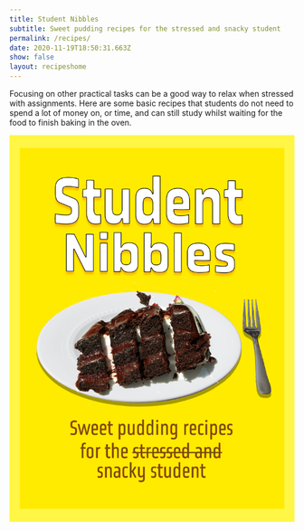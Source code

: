```yaml
---
title: Student Nibbles
subtitle: Sweet pudding recipes for the stressed and snacky student
permalink: /recipes/
date: 2020-11-19T18:50:31.663Z
show: false
layout: recipeshome
---
```

Focusing on other practical tasks can be a good way to relax when stressed with assignments. Here are some basic recipes that students do not need to spend a lot of money on, or time, and can still study whilst waiting for the food to finish baking in the oven.

![Student Nibbles title with yellow background with chocolate cake and fork with subtitle: "Sweet pudding recipes for the stressed and snacky student" in a dark brown font](../uploads/student-nibbles-1-.jpg "Student Nibbles Cover")